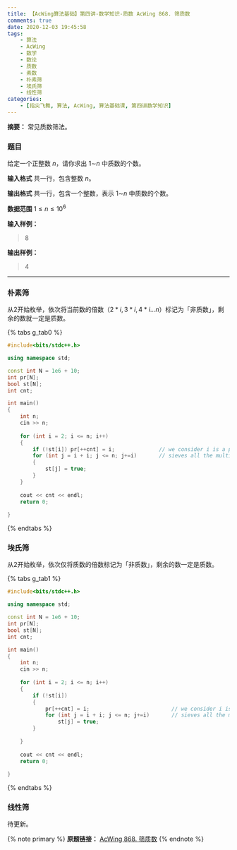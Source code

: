 ```yaml
---
title: 【AcWing算法基础】第四讲-数学知识-质数 AcWing 868. 筛质数
comments: true
date: 2020-12-03 19:45:58
tags:
    - 算法
    - AcWing
    - 数学
    - 数论
    - 质数
    - 素数
    - 朴素筛
    - 埃氏筛
    - 线性筛
categories:
    - [指尖飞舞, 算法, AcWing, 算法基础课, 第四讲数学知识]
---
```

__摘要：__
常见质数筛法。
<!-- more -->

### 题目
给定一个正整数 $n$，请你求出 $1$∼$n$ 中质数的个数。

__输入格式__
共一行，包含整数 $n$。

__输出格式__
共一行，包含一个整数，表示 $1$∼$n$ 中质数的个数。

__数据范围__
$1≤n≤10^6$

__输入样例：__
> 8

__输出样例：__
> 4

___

### 朴素筛
从2开始枚举，依次将当前数的倍数（$2 * i, 3 * i, 4 * i ... n$）标记为「非质数」，剩余的数就一定是质数。

{% tabs g_tab0 %}
<!-- tab C++ -->
```c++
#include<bits/stdc++.h>

using namespace std;

const int N = 1e6 + 10;
int pr[N];
bool st[N];
int cnt;

int main()
{
    int n;
    cin >> n;
    
    for (int i = 2; i <= n; i++)
    {
        if (!st[i]) pr[++cnt] = i;              // we consider i is a prime num if i wasn't get sieved
        for (int j = i + i; j <= n; j+=i)       // sieves all the multiple nums of i
        {
            st[j] = true;
        }
    }
    
    cout << cnt << endl;
    return 0;
    
}
```
<!-- endtab -->
{% endtabs %}

### 埃氏筛
从2开始枚举，依次仅将质数的倍数标记为「非质数」，剩余的数一定是质数。

{% tabs g_tab1 %}
<!-- tab C++ -->
```c++
#include<bits/stdc++.h>

using namespace std;

const int N = 1e6 + 10;
int pr[N];
bool st[N];
int cnt;

int main()
{
    int n;
    cin >> n;
    
    for (int i = 2; i <= n; i++)
    {
        if (!st[i]) 
        {
            pr[++cnt] = i;                          // we consider i is a prime num if i wasn't get sieved   
            for (int j = i + i; j <= n; j+=i)       // sieves all the multiple nums of i when i is a prime num
                st[j] = true;
        }
        
    }
    
    cout << cnt << endl;
    return 0;
    
}
```
<!-- endtab -->
{% endtabs %}

### 线性筛
待更新。


{% note primary %}
__原题链接：__ [AcWing 868. 筛质数](https://www.acwing.com/problem/content/870/)
{% endnote %}
